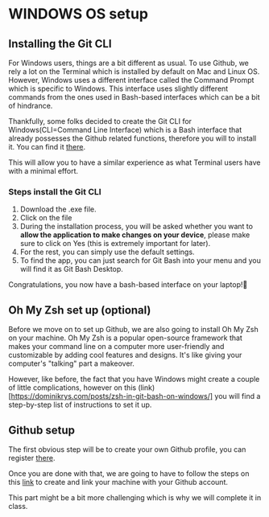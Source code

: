 # WINDOWS OS setup

## Installing the Git CLI

For Windows users, things are a bit different as usual. To use Github, we rely a lot on the Terminal which is installed by default on Mac and Linux OS. However, Windows uses a different interface called the Command Prompt which is specific to Windows. This interface uses slightly different commands from the ones used in Bash-based interfaces which can be a bit of hindrance.

Thankfully, some folks decided to create the Git CLI for Windows(CLI=Command Line Interface) which is a Bash interface that already possesses the Github related functions, therefore you will to install it. You can find it [there](https://gitforwindows.org/).

This will allow you to have a similar experience as what Terminal users have with a minimal effort.

### Steps install the Git CLI

1. Download the .exe file.
2. Click on the file
3. During the installation process, you will be asked whether you want to **allow the application to make changes on your device**, please make sure to click on Yes (this is extremely important for later).
4. For the rest, you can simply use the default settings.
5. To find the app, you can just search for Git Bash into your menu and you will find it as Git Bash Desktop.

Congratulations, you now have a bash-based interface on your laptop!🎉

## Oh My Zsh set up (optional)

Before we move on to set up Github, we are also going to install Oh My Zsh on your machine. Oh My Zsh is a popular open-source framework that makes your command line on a computer more user-friendly and customizable by adding cool features and designs. It's like giving your computer's "talking" part a makeover.

However, like before, the fact that you have Windows might create a couple of little complications, however on this (link)[https://dominikrys.com/posts/zsh-in-git-bash-on-windows/] you will find a step-by-step list of instructions to set it up.

## Github setup

The first obvious step will be to create your own Github profile, you can register [there](https://github.com/signup?).

Once you are done with that, we are going to have to follow the steps on this [link](https://docs.github.com/en/authentication/connecting-to-github-with-ssh/generating-a-new-ssh-key-and-adding-it-to-the-ssh-agent) to create and link your machine with your Github account.

This part might be a bit more challenging which is why we will complete it in class.
